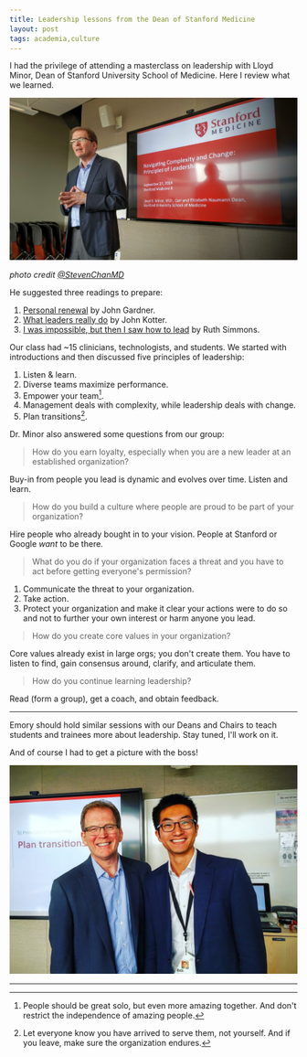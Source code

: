 ```yaml
---
title: Leadership lessons from the Dean of Stanford Medicine
layout: post
tags: academia,culture
---
```


I had the privilege of attending a masterclass on leadership with Lloyd Minor, Dean of Stanford University School of Medicine. Here I review what we learned.

![Dean Minor](/assets/minor1.jpg)

*photo credit [@StevenChanMD](http://twitter.com/StevenChanMD)*

He suggested three readings to prepare:

1. [Personal renewal](/assets/masterclass_gardner.pdf) by John Gardner.
2. [What leaders really do](/assets/masterclass_kotter.pdf) by John Kotter.
3. [I was impossible, but then I saw how to lead](/assets/masterclass_simmons.pdf) by Ruth Simmons.

Our class had ~15 clinicians, technologists, and students. We started with introductions and then discussed five principles of leadership:

1. Listen & learn.
2. Diverse teams maximize performance.
3. Empower your team[^footnote1].
4. Management deals with complexity, while leadership deals with change.
5. Plan transitions[^footnote2].

Dr. Minor also answered some questions from our group: 

> How do you earn loyalty, especially when you are a new leader at an established organization?

Buy-in from people you lead is dynamic and evolves over time. Listen and learn.

> How do you build a culture where people are proud to be part of your organization?

Hire people who already bought in to your vision. People at Stanford or Google *want* to be there.

> What do you do if your organization faces a threat and you have to act before getting everyone's permission?

1. Communicate the threat to your organization.
2. Take action.
3. Protect your organization and make it clear your actions were to do so and not to further your own interest or harm anyone you lead.

> How do you create core values in your organization?

Core values already exist in large orgs; you don't create them. You have to listen to find, gain consensus around, clarify, and articulate them.

> How do you continue learning leadership?

Read (form a group), get a coach, and obtain feedback.

---

Emory should hold similar sessions with our Deans and Chairs to teach students and trainees more about leadership. Stay tuned, I'll work on it.

And of course I had to get a picture with the boss!

![selfie](/assets/minor2.jpg)

---

[^footnote1]: People should be great solo, but even more amazing together. And don't restrict the independence of amazing people.
[^footnote2]: Let everyone know you have arrived to serve them, not yourself. And if you leave, make sure the organization endures.
